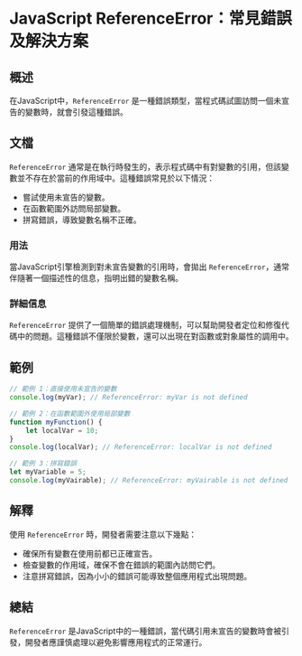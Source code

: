 <!--
Meta Description: # JavaScript ReferenceError：常見錯誤及解決方案 ## 概述 在JavaScript中，`ReferenceError` 是一種錯誤類型，當程式碼試圖訪問一個未宣告的變數時，就會引發這種錯誤。 ## 文檔 `ReferenceError` 通常是在執行時發生的，表示程式碼中...
Meta Keywords: referenceerror, console, log, not, defined
-->

# JavaScript ReferenceError：常見錯誤及解決方案

## 概述
在JavaScript中，`ReferenceError` 是一種錯誤類型，當程式碼試圖訪問一個未宣告的變數時，就會引發這種錯誤。

## 文檔
`ReferenceError` 通常是在執行時發生的，表示程式碼中有對變數的引用，但該變數並不存在於當前的作用域中。這種錯誤常見於以下情況：
- 嘗試使用未宣告的變數。
- 在函數範圍外訪問局部變數。
- 拼寫錯誤，導致變數名稱不正確。

### 用法
當JavaScript引擎檢測到對未宣告變數的引用時，會拋出 `ReferenceError`，通常伴隨著一個描述性的信息，指明出錯的變數名稱。

### 詳細信息
`ReferenceError` 提供了一個簡單的錯誤處理機制，可以幫助開發者定位和修復代碼中的問題。這種錯誤不僅限於變數，還可以出現在對函數或對象屬性的調用中。

## 範例
```javascript
// 範例 1：直接使用未宣告的變數
console.log(myVar); // ReferenceError: myVar is not defined

// 範例 2：在函數範圍外使用局部變數
function myFunction() {
    let localVar = 10;
}
console.log(localVar); // ReferenceError: localVar is not defined

// 範例 3：拼寫錯誤
let myVariable = 5;
console.log(myVairable); // ReferenceError: myVairable is not defined
```

## 解釋
使用 `ReferenceError` 時，開發者需要注意以下幾點：
- 確保所有變數在使用前都已正確宣告。
- 檢查變數的作用域，確保不會在錯誤的範圍內訪問它們。
- 注意拼寫錯誤，因為小小的錯誤可能導致整個應用程式出現問題。

## 總結
`ReferenceError` 是JavaScript中的一種錯誤，當代碼引用未宣告的變數時會被引發，開發者應謹慎處理以避免影響應用程式的正常運行。